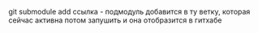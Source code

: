 git submodule add ссылка - подмодуль добавится в ту ветку, которая сейчас активна
потом запушить и она отобразится в гитхабе